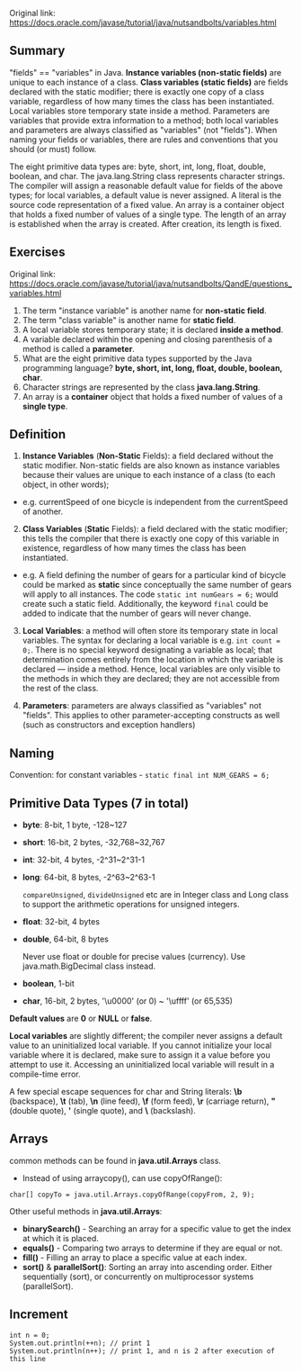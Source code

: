 Original link: https://docs.oracle.com/javase/tutorial/java/nutsandbolts/variables.html

## Summary
"fields" == "variables" in Java. **Instance variables (non-static fields)** are unique to each instance of a class. **Class variables (static fields)** are fields declared with the static modifier; there is exactly one copy of a class variable, regardless of how many times the class has been instantiated. Local variables store temporary state inside a method. Parameters are variables that provide extra information to a method; both local variables and parameters are always classified as "variables" (not "fields"). When naming your fields or variables, there are rules and conventions that you should (or must) follow.

The eight primitive data types are: byte, short, int, long, float, double, boolean, and char. The java.lang.String class represents character strings. The compiler will assign a reasonable default value for fields of the above types; for local variables, a default value is never assigned. A literal is the source code representation of a fixed value. An array is a container object that holds a fixed number of values of a single type. The length of an array is established when the array is created. After creation, its length is fixed.

## Exercises
Original link: https://docs.oracle.com/javase/tutorial/java/nutsandbolts/QandE/questions_variables.html
1. The term "instance variable" is another name for **non-static field**.
2. The term "class variable" is another name for **static field**.
3. A local variable stores temporary state; it is declared **inside a method**.
4. A variable declared within the opening and closing parenthesis of a method is called a **parameter**.
5. What are the eight primitive data types supported by the Java programming language? **byte, short, int, long, float, double, boolean, char**.
6. Character strings are represented by the class **java.lang.String**.
7. An array is a **container** object that holds a fixed number of values of a **single type**.

## Definition

1. **Instance Variables** (**Non-Static** Fields): a field declared without the 
static modifier. Non-static fields are also known as instance variables because 
their values are unique to each instance of a class (to each object, in other words); 
  - e.g. currentSpeed of one bicycle is independent from the currentSpeed of another.

2. **Class Variables** (**Static** Fields): a field declared with the static modifier; 
this tells the compiler that there is exactly one copy of this variable in 
existence, regardless of how many times the class has been instantiated. 
  - e.g. A field defining the number of gears for a particular kind of bicycle 
could be marked as **static** since conceptually the same number of gears will 
apply to all instances. The code ```static int numGears = 6;``` would create such 
a static field. Additionally, the keyword ```final``` could be added to indicate 
that the number of gears will never change.

3. **Local Variables**: a method will often store its temporary state in local 
variables. The syntax for declaring a local variable is e.g. ```int count = 0;```. 
There is no special keyword designating a variable as local; that determination 
comes entirely from the location in which the variable is declared — inside a method.
Hence, local variables are only visible to the methods in which they are declared; 
they are not accessible from the rest of the class.

4. **Parameters**: parameters are always classified as "variables" not "fields". 
This applies to other parameter-accepting constructs as well (such as constructors 
and exception handlers)

## Naming
Convention: for constant variables - ```static final int NUM_GEARS = 6;```

## Primitive Data Types (7 in total)
- **byte**: 8-bit, 1 byte, -128~127
- **short**: 16-bit, 2 bytes, -32,768~32,767
- **int**: 32-bit, 4 bytes, -2^31~2^31-1
- **long**: 64-bit, 8 bytes, -2^63~2^63-1

  ```compareUnsigned```, ```divideUnsigned``` etc are in Integer class and Long 
class to support the arithmetic operations for unsigned integers.

- **float**: 32-bit, 4 bytes
- **double**, 64-bit, 8 bytes

  Never use float or double for precise values (currency). Use java.math.BigDecimal class instead.

- **boolean**, 1-bit
- **char**, 16-bit, 2 bytes, '\u0000' (or 0) ~ '\uffff' (or 65,535)

**Default values** are **0** or **NULL** or **false**.

**Local variables** are slightly different; the compiler never assigns a default value to an uninitialized local variable. If you cannot initialize your local variable where it is declared, make sure to assign it a value before you attempt to use it. Accessing an uninitialized local variable will result in a compile-time error.

A few special escape sequences for char and String literals: **\b** (backspace), **\t** (tab), **\n** (line feed), **\f** (form feed), **\r** (carriage return), **\"** (double quote), **\'** (single quote), and **\\** (backslash).

## Arrays
common methods can be found in **java.util.Arrays** class.

- Instead of using arraycopy(), can use copyOfRange():

```char[] copyTo = java.util.Arrays.copyOfRange(copyFrom, 2, 9);```

Other useful methods in **java.util.Arrays**:
- **binarySearch()** - Searching an array for a specific value to get the index at which it is placed.
- **equals()** - Comparing two arrays to determine if they are equal or not.
- **fill()** - Filling an array to place a specific value at each index.
- **sort()** & **parallelSort()**: Sorting an array into ascending order. Either sequentially (sort), or concurrently on multiprocessor systems (parallelSort).

## Increment
```
int n = 0;
System.out.println(++n); // print 1
System.out.println(n++); // print 1, and n is 2 after execution of this line
```
